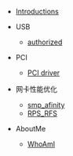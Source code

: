 - [Introductions](/)

- USB

  - [authorized](USB/USB_authorized.md)

- PCI

  - [PCI driver](PCI/How_to_write_pci_driver.md)

- 网卡性能优化

  - [smp_afinity](Performance/smp_afinity.md)
  - [RPS_RFS](Performance/RFS_RPS.md)
  

- AboutMe

	- [WhoAmI](about.md)
